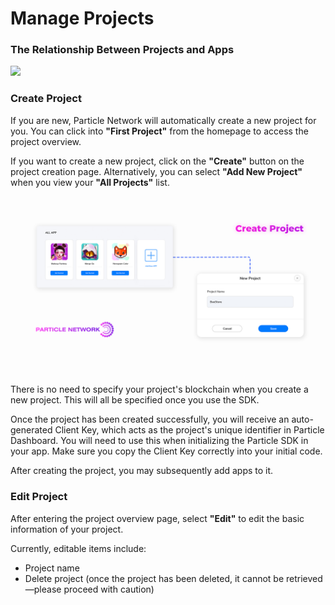 # Manage Projects

### The Relationship Between Projects and Apps

![](../../.gitbook/assets/图1.jpg)

### Create Project

If you are new, Particle Network will automatically create a new project for you. You can click into **"First Project"** from the homepage to access the project overview.

If you want to create a new project, click on the **"Create"** button on the project creation page. Alternatively, you can select **"Add New Project"** when you view your **"All Projects"** list.

![](<../../.gitbook/assets/Create Project.png>)

There is no need to specify your project's blockchain when you create a new project. This will all be specified once you use the SDK.

Once the project has been created successfully, you will receive an auto-generated Client Key, which acts as the project's unique identifier in Particle Dashboard. You will need to use this when initializing the Particle SDK in your app. Make sure you copy the Client Key correctly into your initial code.

After creating the project, you may subsequently add apps to it.

### Edit Project

After entering the project overview page, select **"Edit"** to edit the basic information of your project.

Currently, editable items include:

* Project name
* Delete project (once the project has been deleted, it cannot be retrieved—please proceed with caution)
